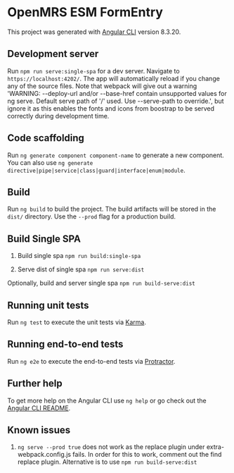 # OpenMRS ESM FormEntry

This project was generated with [Angular CLI](https://github.com/angular/angular-cli) version 8.3.20.

## Development server

Run `npm run serve:single-spa` for a dev server. Navigate to `https://localhost:4202/`. The app will automatically reload if you change any of the source files. Note that webpack will give out a warning 'WARNING: --deploy-url and/or --base-href contain unsupported values for ng serve. Default serve path of '/' used. Use --serve-path to override.', but ignore it as this enables the fonts and icons from boostrap to be served correctly during development time. 

## Code scaffolding

Run `ng generate component component-name` to generate a new component. You can also use `ng generate directive|pipe|service|class|guard|interface|enum|module`.

## Build

Run `ng build` to build the project. The build artifacts will be stored in the `dist/` directory. Use the `--prod` flag for a production build.

## Build Single SPA
1. Build single spa
`npm run build:single-spa`

2. Serve dist of single spa
`npm run serve:dist`

Optionally, build and server single spa
`npm run build-serve:dist`

## Running unit tests

Run `ng test` to execute the unit tests via [Karma](https://karma-runner.github.io).

## Running end-to-end tests

Run `ng e2e` to execute the end-to-end tests via [Protractor](http://www.protractortest.org/).

## Further help

To get more help on the Angular CLI use `ng help` or go check out the [Angular CLI README](https://github.com/angular/angular-cli/blob/master/README.md).

## Known issues
1. `ng serve --prod true` does not work as the replace plugin under extra-webpack.config.js fails. In order for this to work, comment out the find replace plugin. Alternative is to use `npm run build-serve:dist`
